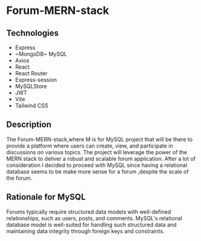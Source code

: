 # Forum-MERN-stack

## Technologies
- Express
- ~MongoDB~ MySQL
- Axios
- React
- React Router
- Express-session
- MySQLStore
- JWT
- Vite
- Tailwind CSS

## Description

The Forum-MERN-stack,where M is for MySQL project that will be there to provide a platform where users can create, view, and participate in discussions on various topics. 
The project will leverage the power of the MERN stack to deliver a robust and scalable forum application.
After a lot of consideration I decided to proceed with MySQL since having a relational database seems to be make more sense for a forum ,despite the scale of the forum.

## Rationale for MySQL
Forums typically require structured data models with well-defined relationships, such as users, posts, and comments. MySQL's relational database model is well-suited for handling such structured data and maintaining data integrity through foreign keys and constraints.
